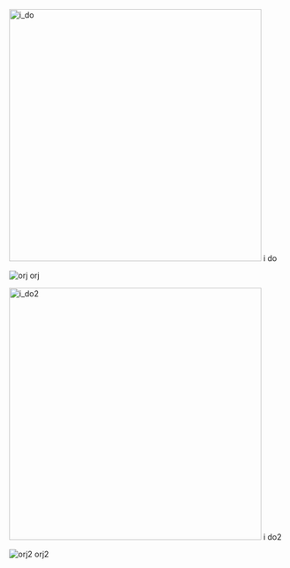<img width="456" alt="i_do" src="https://github.com/user-attachments/assets/a066782d-243f-4279-a291-28506dd6c392">
i do

 ![orj](https://github.com/user-attachments/assets/7bbd6e99-c2ab-4857-846e-22556d32c84b)
orj

<img width="456" alt="i_do2" src="https://github.com/user-attachments/assets/7e6c8733-1de3-45e9-903c-2bcb515265e0">
i do2

![orj2](https://github.com/user-attachments/assets/4adcad6b-097e-4ad0-b342-5a9eda554603)
orj2
